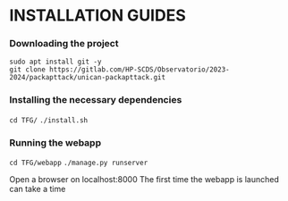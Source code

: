 # INSTALLATION GUIDES


### Downloading the project
`sudo apt install git -y`  
`git clone https://gitlab.com/HP-SCDS/Observatorio/2023-2024/packapttack/unican-packapttack.git`

### Installing the necessary dependencies
`cd TFG/`
`./install.sh`


### Running the webapp
`cd TFG/webapp`
`./manage.py runserver`

Open a browser on localhost:8000
The first time the webapp is launched can take a time